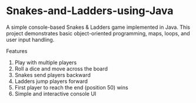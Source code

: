 # Snakes-and-Ladders-using-Java
A simple console-based Snakes & Ladders game implemented in Java. This project demonstrates basic object-oriented programming, maps, loops, and user input handling.

Features

1. Play with multiple players
2. Roll a dice and move across the board
3. Snakes send players backward
4. Ladders jump players forward
5. First player to reach the end (position 50) wins
6. Simple and interactive console UI
